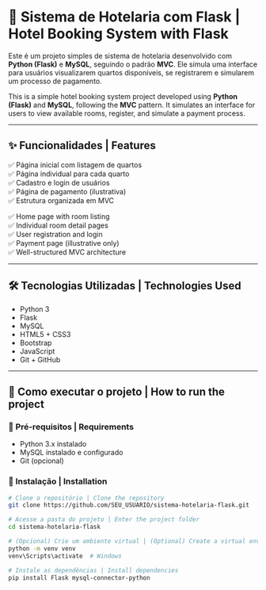 # 🏨 Sistema de Hotelaria com Flask | Hotel Booking System with Flask

Este é um projeto simples de sistema de hotelaria desenvolvido com **Python (Flask)** e **MySQL**, seguindo o padrão **MVC**. Ele simula uma interface para usuários visualizarem quartos disponíveis, se registrarem e simularem um processo de pagamento.

This is a simple hotel booking system project developed using **Python (Flask)** and **MySQL**, following the **MVC** pattern. It simulates an interface for users to view available rooms, register, and simulate a payment process.

---

## ✨ Funcionalidades | Features

✅ Página inicial com listagem de quartos  
✅ Página individual para cada quarto  
✅ Cadastro e login de usuários  
✅ Página de pagamento (ilustrativa)  
✅ Estrutura organizada em MVC  

✅ Home page with room listing  
✅ Individual room detail pages  
✅ User registration and login  
✅ Payment page (illustrative only)  
✅ Well-structured MVC architecture  

---

## 🛠️ Tecnologias Utilizadas | Technologies Used

- Python 3
- Flask
- MySQL
- HTML5 + CSS3
- Bootstrap
- JavaScript
- Git + GitHub

---

## 🚀 Como executar o projeto | How to run the project

### 🔧 Pré-requisitos | Requirements

- Python 3.x instalado
- MySQL instalado e configurado
- Git (opcional)

### 🧪 Instalação | Installation

```bash
# Clone o repositório | Clone the repository
git clone https://github.com/SEU_USUARIO/sistema-hotelaria-flask.git

# Acesse a pasta do projeto | Enter the project folder
cd sistema-hotelaria-flask

# (Opcional) Crie um ambiente virtual | (Optional) Create a virtual environment
python -m venv venv
venv\Scripts\activate  # Windows

# Instale as dependências | Install dependencies
pip install Flask mysql-connector-python

